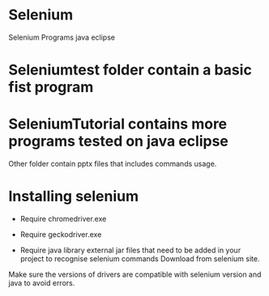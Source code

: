 # Selenium
Selenium Programs java eclipse

# Seleniumtest folder contain a basic fist program
# SeleniumTutorial contains more programs tested on java eclipse

Other folder contain pptx files that includes commands usage.

# Installing selenium
- Require chromedriver.exe
- Require geckodriver.exe

- Require java library external jar files that need to be added in your project to recognise selenium commands
Download from selenium site.

Make sure the versions of drivers are compatible with selenium version and java to avoid errors.
